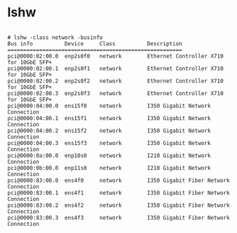 # lshw

<pre><code>
# lshw -class network -businfo
Bus info          Device     Class          Description
=======================================================
pci@0000:02:00.0  enp2s0f0   network        Ethernet Controller X710 for 10GbE SFP+
pci@0000:02:00.1  enp2s0f1   network        Ethernet Controller X710 for 10GbE SFP+
pci@0000:02:00.2  enp2s0f2   network        Ethernet Controller X710 for 10GbE SFP+
pci@0000:02:00.3  enp2s0f3   network        Ethernet Controller X710 for 10GbE SFP+
pci@0000:04:00.0  ens15f0    network        I350 Gigabit Network Connection
pci@0000:04:00.1  ens15f1    network        I350 Gigabit Network Connection
pci@0000:04:00.2  ens15f2    network        I350 Gigabit Network Connection
pci@0000:04:00.3  ens15f3    network        I350 Gigabit Network Connection
pci@0000:0a:00.0  enp10s0    network        I210 Gigabit Network Connection
pci@0000:0b:00.0  enp11s0    network        I210 Gigabit Network Connection
pci@0000:83:00.0  ens4f0     network        I350 Gigabit Fiber Network Connection
pci@0000:83:00.1  ens4f1     network        I350 Gigabit Fiber Network Connection
pci@0000:83:00.2  ens4f2     network        I350 Gigabit Fiber Network Connection
pci@0000:83:00.3  ens4f3     network        I350 Gigabit Fiber Network Connection
</pre></code>
